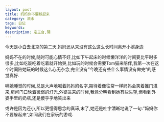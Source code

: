 ```yaml
---
layout: post
title: 妈妈你不要躲起来
category: 流水
tags: 日记
keywords: 
description: 定王台,阴
---
```


今天是小白去北京的第二天,妈妈还从来没有这么这么长时间离开小溪身边

妈妈不在的时候,随时可能心情不好,比如下午起床的时候懒洋洋的时间要比平时多很多,比如吃饭吃着吃着就开始哭,比如玩的时候会需要Tom猫来陪伴,我第一次在这个时间陪她玩的时候这么心无杂念,完全没有”今晚还有些什么事情没有做完”的感觉真好.

哄她睡觉的时候,总是大声地喊着妈妈的名字,期待着像往常一样妈妈会笑着推门进来,房间门口映着微弱的灯光,外婆进来的时候,我竟分明看到她有些失望,但看到外婆手里的奶瓶,还是傻乎乎地笑出来

或许是因为还小,所以更懂得思念的真谛,末了,她还是吐字清晰地说了一句:”妈妈你不要躲起来”,如同我们在家玩的游戏.